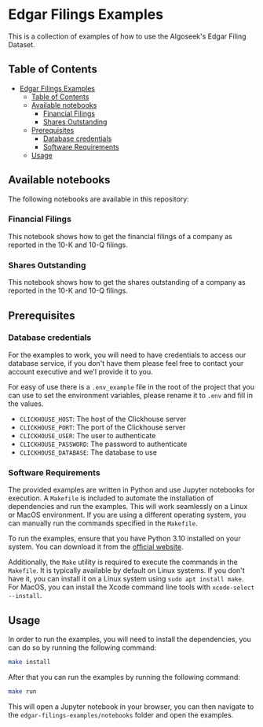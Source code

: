 # Edgar Filings Examples

This is a collection of examples of how to use the Algoseek's Edgar Filing Dataset.

## Table of Contents

- [Edgar Filings Examples](#edgar-filings-examples)
  - [Table of Contents](#table-of-contents)
  - [Available notebooks](#available-notebooks)
    - [Financial Filings](#financial-filings)
    - [Shares Outstanding](#shares-outstanding)
  - [Prerequisites](#prerequisites)
    - [Database credentials](#database-credentials)
    - [Software Requirements](#software-requirements)
  - [Usage](#usage)

## Available notebooks

The following notebooks are available in this repository:

### Financial Filings

This notebook shows how to get the financial filings of a company as reported in the 10-K and 10-Q filings.

### Shares Outstanding

This notebook shows how to get the shares outstanding of a company as reported in the 10-K and 10-Q filings.

## Prerequisites

### Database credentials

For the examples to work, you will need to have credentials to access our database service, if you don't have them please feel free to contact your account executive and we'l provide it to you.

For easy of use there is a `.env_example` file in the root of the project that you can use to set the environment variables, please rename it to `.env` and fill in the values.

- `CLICKHOUSE_HOST`: The host of the Clickhouse server
- `CLICKHOUSE_PORT`: The port of the Clickhouse server
- `CLICKHOUSE_USER`: The user to authenticate
- `CLICKHOUSE_PASSWORD`: The password to authenticate
- `CLICKHOUSE_DATABASE`: The database to use

### Software Requirements

The provided examples are written in Python and use Jupyter notebooks for execution. A `Makefile` is included to automate the installation of dependencies and run the examples. This will work seamlessly on a Linux or MacOS environment. If you are using a different operating system, you can manually run the commands specified in the `Makefile`.

To run the examples, ensure that you have Python 3.10 installed on your system. You can download it from the [official website](https://www.python.org/downloads/).

Additionally, the `Make` utility is required to execute the commands in the `Makefile`. It is typically available by default on Linux systems. If you don't have it, you can install it on a Linux system using `sudo apt install make`. For MacOS, you can install the Xcode command line tools with `xcode-select --install`.

## Usage

In order to run the examples, you will need to install the dependencies, you can do so by running the following command:

```bash
make install
```

After that you can run the examples by running the following command:

```bash
make run
```

This will open a Jupyter notebook in your browser, you can then navigate to the `edgar-filings-examples/notebooks` folder and open the examples.
